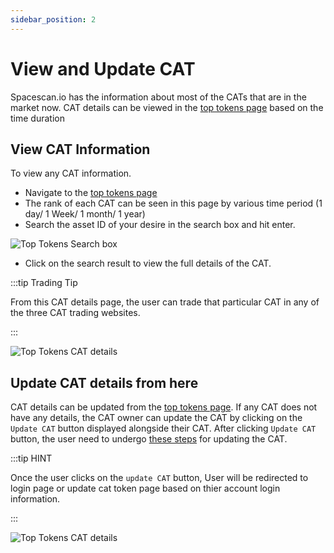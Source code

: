 ```yaml
---
sidebar_position: 2
---
```


# View and Update CAT

Spacescan.io has the information about most of the CATs that are in the market now. 
CAT details can be viewed in the [top tokens page](https://www.spacescan.io/xch/cat1/topTokens) based on the time duration

## View CAT Information


To view any CAT information. 
- Navigate to the [top tokens page](https://www.spacescan.io/xch/cat1/topTokens)
- The rank of each CAT can be seen in this page by various time period (1 day/ 1 Week/ 1 month/ 1 year)
- Search the asset ID of your desire in the search box and hit enter.

![Top Tokens Search box](/img/updatecatinfodetails/search-catinfo.png)

- Click on the search result to view the full details of the CAT. 

:::tip Trading Tip

From this CAT details page, the user can trade that particular CAT in any of the three CAT trading websites. 

:::

![Top Tokens CAT details](/img/updatecatinfodetails/fullcatdetails.png)

## Update CAT details from here

CAT details can be updated from the [top tokens page](https://www.spacescan.io/xch/cat1/topTokens).
If any CAT does not have any details, the CAT owner can update the CAT by clicking on the `Update CAT` button 
displayed alongside their CAT. After clicking `Update CAT` button, the user need to undergo [these steps](../guide/updatecatinfo.md) for updating the CAT.  

:::tip HINT

Once the user clicks on the `update CAT` button, User will be redirected to login page or update cat token page 
based on thier account login information. 

:::

![Top Tokens CAT details](/img/updatecatinfodetails/update_token_tokenpage.png)